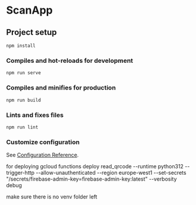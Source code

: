 # ScanApp

## Project setup

```
npm install
```

### Compiles and hot-reloads for development

```
npm run serve
```

### Compiles and minifies for production

```
npm run build
```

### Lints and fixes files

```
npm run lint
```

### Customize configuration

See [Configuration Reference](https://cli.vuejs.org/config/).

for deploying
gcloud functions deploy read_qrcode --runtime python312 --trigger-http --allow-unauthenticated --region europe-west1 --set-secrets "/secrets/firebase-admin-key=firebase-admin-key:latest" --verbosity debug

make sure there is no venv folder left
